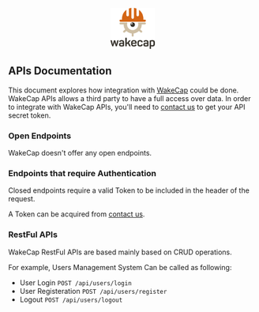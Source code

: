 <p align="center">
  <img width="90px" max-width="30%" src='./media/WakeCap-Logo-Square.png'/>
</p>

## APIs Documentation

This document explores how integration with [WakeCap](https://www.wakecap.com/) could be done.
WakeCap APIs allows a third party to have a full access over data.
In order to integrate with WakeCap APIs, you'll need to [contact us](https://www.wakecap.com/scheduledemo) to get your API secret token.

### Open Endpoints

WakeCap doesn't offer any open endpoints.

### Endpoints that require Authentication

Closed endpoints require a valid Token to be included in the header of the request. 

A Token can be acquired from [contact us](https://www.wakecap.com/scheduledemo).

### RestFul APIs

WakeCap RestFul APIs are based mainly based on CRUD operations.

For example, Users Management System Can be called as following: 

* User Login `POST /api/users/login`
* User Registeration `POST /api/users/register`
* Logout `POST /api/users/logout`